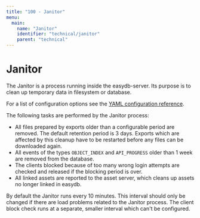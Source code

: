 ```yaml
---
title: "100 - Janitor"
menu:
  main:
    name: "Janitor"
    identifier: "technical/janitor"
    parent: "technical"
---
```

# Janitor

The Janitor is a process running inside the easydb-server. Its purpose is to clean up temporary data in filesystem or database.

For a list of configuration options see the [YAML configuration reference](/en/sysadmin/konfiguration/yaml).

The following tasks are performed by the Janitor process:

* All files prepared by exports older than a configurable period are removed. The default retention period is 3 days. Exports which are affected by this cleanup have to be restarted before any files can be downloaded again.
* All events of the types `OBJECT_INDEX` and `API_PROGRESS` older than 1 week are removed from the database.
* The clients blocked because of too many wrong login attempts are checked and released if the blocking period is over.
* All linked assets are reported to the asset server, which cleans up assets no longer linked in easydb.

By default the Janitor runs every 10 minutes. This interval should only be changed if there are load problems related to the Janitor process. The client block check runs at a separate, smaller interval which can't be configured.
